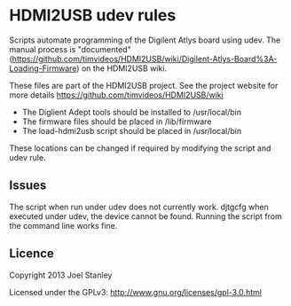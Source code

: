 HDMI2USB udev rules
===================

Scripts automate programming of the Digilent Atlys board using udev. The manual
process is
"documented"(https://github.com/timvideos/HDMI2USB/wiki/Digilent-Atlys-Board%3A-Loading-Firmware)
on the HDMI2USB wiki.

These files are part of the HDMI2USB project. See the project website for more
details https://github.com/timvideos/HDMI2USB/wiki

* The Diglient Adept tools should be installed to /usr/local/bin
* The firmware files should be placed in /lib/firmware
* The load-hdmi2usb script should be placed in /usr/local/bin

These locations can be changed if required by modifying the script and udev
rule.

Issues
------
The script when run under udev does not currently work. djtgcfg when executed
under udev, the device cannot be found. Running the script from the command
line works fine.

Licence
-------
Copyright 2013 Joel Stanley <joel at jms.id.au>

Licensed under the GPLv3: http://www.gnu.org/licenses/gpl-3.0.html
